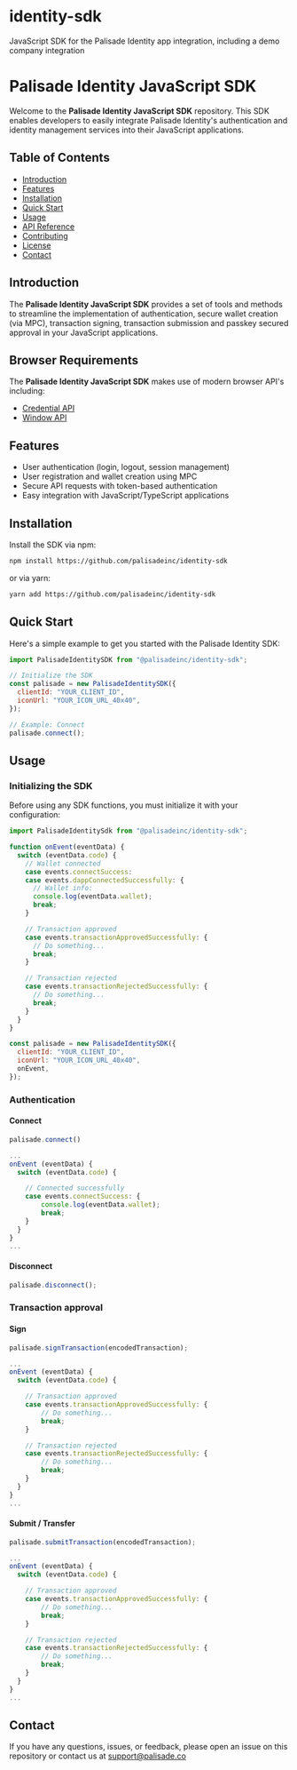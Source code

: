 # identity-sdk

JavaScript SDK for the Palisade Identity app integration, including a demo company integration

<a id="readme-top"></a>

# Palisade Identity JavaScript SDK

Welcome to the **Palisade Identity JavaScript SDK** repository. This SDK enables developers to easily integrate Palisade Identity's authentication and identity management services into their JavaScript applications.

## Table of Contents

- [Introduction](#introduction)
- [Features](#features)
- [Installation](#installation)
- [Quick Start](#quick-start)
- [Usage](#usage)
- [API Reference](#api-reference)
- [Contributing](#contributing)
- [License](#license)
- [Contact](#contact)

## Introduction

The **Palisade Identity JavaScript SDK** provides a set of tools and methods to streamline the implementation of authentication, secure wallet creation (via MPC), transaction signing, transaction submission and passkey secured approval in your JavaScript applications.

## Browser Requirements

The **Palisade Identity JavaScript SDK** makes use of modern browser API's including:

- [Credential API](https://caniuse.com/mdn-api_credential)
- [Window API](https://caniuse.com/mdn-api_window_open)

## Features

- User authentication (login, logout, session management)
- User registration and wallet creation using MPC
- Secure API requests with token-based authentication
- Easy integration with JavaScript/TypeScript applications

## Installation

Install the SDK via npm:

```bash
npm install https://github.com/palisadeinc/identity-sdk
```

or via yarn:

```bash
yarn add https://github.com/palisadeinc/identity-sdk
```

## Quick Start

Here's a simple example to get you started with the Palisade Identity SDK:

```javascript
import PalisadeIdentitySDK from "@palisadeinc/identity-sdk";

// Initialize the SDK
const palisade = new PalisadeIdentitySDK({
  clientId: "YOUR_CLIENT_ID",
  iconUrl: "YOUR_ICON_URL_40x40",
});

// Example: Connect
palisade.connect();
```

## Usage

### Initializing the SDK

Before using any SDK functions, you must initialize it with your configuration:

```javascript
import PalisadeIdentitySdk from "@palisadeinc/identity-sdk";

function onEvent(eventData) {
  switch (eventData.code) {
    // Wallet connected
    case events.connectSuccess:
    case events.dappConnectedSuccessfully: {
      // Wallet info:
      console.log(eventData.wallet);
      break;
    }

    // Transaction approved
    case events.transactionApprovedSuccessfully: {
      // Do something...
      break;
    }

    // Transaction rejected
    case events.transactionRejectedSuccessfully: {
      // Do something...
      break;
    }
  }
}

const palisade = new PalisadeIdentitySDK({
  clientId: "YOUR_CLIENT_ID",
  iconUrl: "YOUR_ICON_URL_40x40",
  onEvent,
});
```

### Authentication

#### Connect

```javascript
palisade.connect()

...
onEvent (eventData) {
  switch (eventData.code) {

    // Connected successfully
    case events.connectSuccess: {
        console.log(eventData.wallet);
        break;
    }
  }
}
...
```

#### Disconnect

```javascript
palisade.disconnect();
```

### Transaction approval

#### Sign

```javascript
palisade.signTransaction(encodedTransaction);

...
onEvent (eventData) {
  switch (eventData.code) {

    // Transaction approved
    case events.transactionApprovedSuccessfully: {
        // Do something...
        break;
    }

    // Transaction rejected
    case events.transactionRejectedSuccessfully: {
        // Do something...
        break;
    }
  }
}
...
```

#### Submit / Transfer

```javascript
palisade.submitTransaction(encodedTransaction);

...
onEvent (eventData) {
  switch (eventData.code) {

    // Transaction approved
    case events.transactionApprovedSuccessfully: {
        // Do something...
        break;
    }

    // Transaction rejected
    case events.transactionRejectedSuccessfully: {
        // Do something...
        break;
    }
  }
}
...
```

## Contact

If you have any questions, issues, or feedback, please open an issue on this repository or contact us at support@palisade.co
